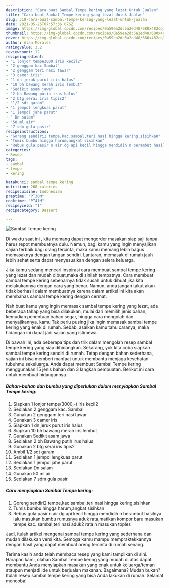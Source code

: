 ```yaml
---
description: "Cara buat Sambal Tempe kering yang lezat Untuk Jualan"
title: "Cara buat Sambal Tempe kering yang lezat Untuk Jualan"
slug: 310-cara-buat-sambal-tempe-kering-yang-lezat-untuk-jualan
date: 2021-05-26T07:57:36.076Z
image: https://img-global.cpcdn.com/recipes/0a59ea2dc5a2ed48/680x482cq70/sambal-tempe-kering-foto-resep-utama.jpg
thumbnail: https://img-global.cpcdn.com/recipes/0a59ea2dc5a2ed48/680x482cq70/sambal-tempe-kering-foto-resep-utama.jpg
cover: https://img-global.cpcdn.com/recipes/0a59ea2dc5a2ed48/680x482cq70/sambal-tempe-kering-foto-resep-utama.jpg
author: Alan Morales
ratingvalue: 3.2
reviewcount: 12
recipeingredient:
- "1 lonjor tempe3000 iris kecil2"
- "2 genggam kac Sambal"
- "2 genggam teri nasi tawar"
- "3 camer iris"
- "1 dn jeruk purut iris halus"
- "10 bh bawang merah iris lembut"
- "Sedikit asam jawa"
- "2 bh Bawang putih irus halus"
- "2 btg serai iris tipis2"
- "1/2 sdt garam"
- "1 jempol lengkuas parut"
- "1 jempol jahe parut"
- " Dn salam"
- "50 ml air"
- "7 sdm gula pasir"
recipeinstructions:
- "Goreng sendiri2 tempe,kac.sambal,teri nasi hingga kering,sisihkan"
- "Tumis bumbu hingga harum,angkat sisihkan"
- "Rebus gula pasir n air dg api kecil hingga mendidih n berambut hasilnya lalu masukan bumbu rumusnya aduk rata,matikan kompor baru masukan tempe,kac. sambal,teri nasi aduk2 rata n masukan toples"
categories:
- Resep
tags:
- sambal
- tempe
- kering

katakunci: sambal tempe kering 
nutrition: 268 calories
recipecuisine: Indonesian
preptime: "PT30M"
cooktime: "PT41M"
recipeyield: "1"
recipecategory: Dessert

---
```



![Sambal Tempe kering](https://img-global.cpcdn.com/recipes/0a59ea2dc5a2ed48/680x482cq70/sambal-tempe-kering-foto-resep-utama.jpg)

Di waktu  saat ini , kita memang dapat mengorder masakan siap saji tanpa harus repot membuatnya dulu. Namun, bagi kamu yang ingin menyajikan sajian terbaik bagi orang tercinta, maka kamu memang lebih bagus memasaknya dengan tangan sendiri. Lantaran, memasak di rumah jauh lebih sehat serta dapat menyesuaikan dengan selera keluarga.

Jika kamu sedang mencari inspirasi cara membuat sambal tempe kering yang lezat dan mudah dibuat,maka di sinilah tempatnya. Cara membuat sambal tempe kering  sebenarnya tidak susah untuk dibuat jika kita melakukannya dengan cara yang benar. Namun, anda jangan takut akan tidak berhasil dalam membuatnya 
karena dalam artikel ini kita akan membahas sambal tempe kering dengan cermat.  



Nah buat kamu yang ingin memasak sambal tempe kering yang lezat, ada beberapa tahap yang bisa dilakukan, mulai dari memilih jenis bahan, kemudian penentuan bahan segar, hingga cara mengolah dan menyajikannya. kamu Tak perlu pusing jika ingin memasak sambal tempe kering yang enak di rumah. Sebab, asalkan kamu  tahu caranya, maka hidangan ini dapat jadi sajian yang istimewa.

Di bawah ini, ada beberapa tips dan trik dalam mengolah resep sambal tempe kering yang siap dihidangkan. Sekarang, yuk kita coba siapkan sambal tempe kering sendiri di rumah. Tetap dengan bahan sederhana, sajian ini bisa memberi manfaat untuk membantu menjaga kesehatan tubuhmu sekeluarga. Anda dapat membuat Sambal Tempe kering menggunakan 15 jenis bahan dan 3 langkah pembuatan. Berikut ini cara untuk membuat hidangannya.

<!--inarticleads1-->

##### Bahan-bahan dan bumbu yang diperlukan dalam menyiapkan Sambal Tempe kering:

1. Siapkan 1 lonjor tempe(3000,-) iris kecil2
1. Sediakan 2 genggam kac. Sambal
1. Gunakan 2 genggam teri nasi tawar
1. Gunakan 3 camer iris
1. Siapkan 1 dn jeruk purut iris halus
1. Siapkan 10 bh bawang merah iris lembut
1. Gunakan Sedikit asam jawa
1. Sediakan 2 bh Bawang putih irus halus
1. Gunakan 2 btg serai iris tipis2
1. Ambil 1/2 sdt garam
1. Sediakan 1 jempol lengkuas parut
1. Sediakan 1 jempol jahe parut
1. Sediakan  Dn salam
1. Gunakan 50 ml air
1. Sediakan 7 sdm gula pasir




<!--inarticleads2-->

##### Cara menyiapkan Sambal Tempe kering:

1. Goreng sendiri2 tempe,kac.sambal,teri nasi hingga kering,sisihkan
1. Tumis bumbu hingga harum,angkat sisihkan
1. Rebus gula pasir n air dg api kecil hingga mendidih n berambut hasilnya lalu masukan bumbu rumusnya aduk rata,matikan kompor baru masukan tempe,kac. sambal,teri nasi aduk2 rata n masukan toples




Jadi, itulah artikel mengenai  sambal tempe kering  yang sederhana dan mudah dilakukan versi kita. Semoga kamu mampu mempraktekkannya dengan hasil yang dapat membuat oreng tercinta di rumah senang. 

Terima kasih anda telah membaca resep yang kami tampilkan di sini. Harapan kami, olahan  Sambal Tempe kering yang mudah di atas dapat membantu Anda menyiapkan masakan yang enak untuk keluarga/teman ataupun menjadi ide untuk berjualan makanan. Bagaimana? Mudah bukan? Itulah resep sambal tempe kering yang bisa Anda lakukan di rumah. Selamat mencoba!

